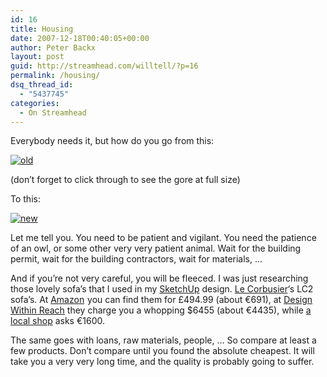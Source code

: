 ```yaml
---
id: 16
title: Housing
date: 2007-12-18T00:40:05+00:00
author: Peter Backx
layout: post
guid: http://streamhead.com/willtell/?p=16
permalink: /housing/
dsq_thread_id:
  - "5437745"
categories:
  - On Streamhead
---
```

Everybody needs it, but how do you go from this:

[![old](http://streamhead.com/wp-content/uploads/2007/12/old.thumbnail.jpg)](http://streamhead.com/wp-content/uploads/2007/12/old.jpg "old")

(don&#8217;t forget to click through to see the gore at full size)

To this:

[![new](http://streamhead.com/wp-content/uploads/2007/12/new.thumbnail.jpg)](http://streamhead.com/wp-content/uploads/2007/12/new.jpg "new")

Let me tell you. You need to be patient and vigilant. You need the patience of an owl, or some other very very patient animal. Wait for the building permit, wait for the building contractors, wait for materials, &#8230;

And if you&#8217;re not very careful, you will be fleeced. I was just researching those lovely sofa&#8217;s that I used in my [SketchUp](http://www.sketchup.com/) design. [Le Corbusier](http://en.wikipedia.org/wiki/Corbusier)&#8216;s LC2 sofa&#8217;s. At [Amazon](http://www.amazon.co.uk/gp/redirect.html?ie=UTF8&location=http%3A%2F%2Fwww.amazon.co.uk%2FCorbusier-LC2-Style-Seater%2Fdp%2FB000XRPGLI%3Fie%3DUTF8%26qid%3D1197967032%26sr%3D11-1&tag=watje-21&linkCode=ur2&camp=1634&creative=6738) <img style="border: medium none  ! important; margin: 0px ! important" src="http://www.assoc-amazon.co.uk/e/ir?t=watje-21&l=ur2&o=2" border="0" alt="" width="1" height="1" />you can find them for £494.99 (about €691), at [Design Within Reach](http://www.dwr.com/designers/?designer_id=115) they charge you a whopping $6455 (about €4435), while [a local shop](http://www.dascaniodesign.com/stock/c2.htm) asks €1600.

The same goes with loans, raw materials, people, &#8230; So compare at least a few products. Don&#8217;t compare until you found the absolute cheapest. It will take you a very very long time, and the quality is probably going to suffer.

<!-- AddThis Advanced Settings generic via filter on the_content -->

<!-- AddThis Share Buttons generic via filter on the_content -->